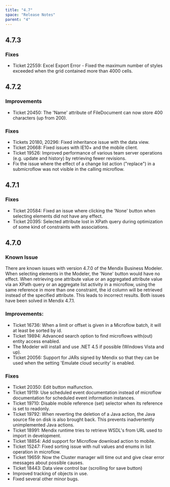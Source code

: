 ```yaml
---
title: "4.7"
space: "Release Notes"
parent: "4"
---
```


## 4.7.3

### Fixes

* Ticket 22559: Excel Export Error - Fixed the maximum number of styles exceeded when the grid contained more than 4000 cells.

## 4.7.2

### Improvements

* Ticket 20450: The 'Name' attribute of FileDocument can now store 400 characters (up from 200).

### Fixes

* Tickets 20180, 20296: Fixed inheritance issue with the data view.
* Ticket 20668: Fixed issues with IE10+ and the mobile client.
* Ticket 19526: Improved performance of various team server operations (e.g. update and history) by retrieving fewer revisions.
* Fix the issue where the effect of a change list action ("replace") in a submicroflow was not visible in the calling microflow.

## 4.7.1

### Fixes

* Ticket 20584: Fixed an issue where clicking the 'None' button when selecting elements did not have any effect.
* Ticket 20395: Selected attribute lost in XPath query during optimization of some kind of constraints with associations.

## 4.7.0

### Known Issue

There are known issues with version 4.7.0 of the Mendix Business Modeler.
When selecting elements in the Modeler, the 'None' button would have no effect.
When retrieving one attribute value or an aggregated attribute value via an XPath query or an aggregate list activity in a microflow, using the same reference in more than one constraint, the id column will be retrieved instead of the specified attribute. This leads to incorrect results.
Both issues have been solved in Mendix 4.7.1.

### Improvements:

* Ticket 16736: When a limit or offset is given in a Microflow batch, it will at least be sorted by id.
* Ticket 19894: Advanced search option to find microflows with(out) entity access enabled.
* The Modeler will install and use .NET 4.5 if possible (Windows Vista and up).
* Ticket 20056: Support for JARs signed by Mendix so that they can be used when the setting 'Emulate cloud security' is enabled.

### Fixes

* Ticket 20350: Edit button malfunction.
* Ticket 19119: Use scheduled event documentation instead of microflow documentation for scheduled event information instances.
* Ticket 19710: Disable mobile reference (set) selector when its reference is set to readonly.
* Ticket 19792: When reverting the deletion of a Java action, the Java source file on disk is also brought back. This prevents inadvertently unimplemented Java actions.
* Ticket 18991: Mendix runtime tries to retrieve WSDL's from URL used to import in development.
* Ticket 18854: Add support for Microflow download action to mobile.
* Ticket 15247: Fixed sorting issue with null values and enums in list operation in microflow.
* Ticket 19659: Now the Cluster manager will time out and give clear error messages about possible causes.
* Ticket 18443: Data view control bar (scrolling for save button)
* Improved tracking of objects in use.
* Fixed several other minor bugs.
